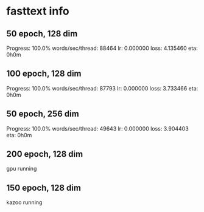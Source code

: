 # fasttext info 

## 50 epoch, 128 dim
Progress: 100.0%  words/sec/thread: 88464  lr: 0.000000  loss: 4.135460  eta: 0h0m

## 100 epoch, 128 dim
Progress: 100.0%  words/sec/thread: 87793  lr: 0.000000  loss: 3.733466  eta: 0h0m

## 50 epoch, 256 dim
Progress: 100.0%  words/sec/thread: 49643  lr: 0.000000  loss: 3.904403  eta: 0h0m

## 200 epoch, 128 dim
gpu running

## 150 epoch, 128 dim
kazoo running

